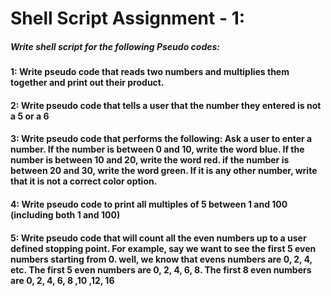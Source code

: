 # Shell Script Assignment - 1:

##### Write shell script for the following Pseudo codes:


#### 1: Write pseudo code that reads two numbers and multiplies them together and print out their product.




#### 2: Write pseudo code that tells a user that the number they entered is not a 5 or a 6




#### 3: Write pseudo code that performs the following: Ask a user to enter a number. If the number is between 0 and 10, write the word blue. If the number is between 10 and 20, write the word red. if the number is between 20 and 30, write the word green. If it is any other number, write that it is not a correct color option.





#### 4: Write pseudo code to print all multiples of 5 between 1 and 100 (including both 1 and 100)





#### 5: Write pseudo code that will count all the even numbers up to a user defined stopping point. For example, say we want to see the first 5 even numbers starting from 0. well, we know that evens numbers are 0, 2, 4, etc. The first 5 even numbers are 0, 2, 4, 6, 8. The first 8 even numbers are 0, 2, 4, 6, 8 ,10 ,12, 16

